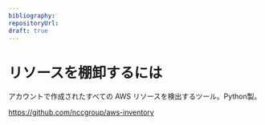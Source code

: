 ```yaml
---
bibliography: 
repositoryUrl:
draft: true
---
```


# リソースを棚卸するには

アカウントで作成されたすべての AWS リソースを検出するツール。Python製。

https://github.com/nccgroup/aws-inventory

